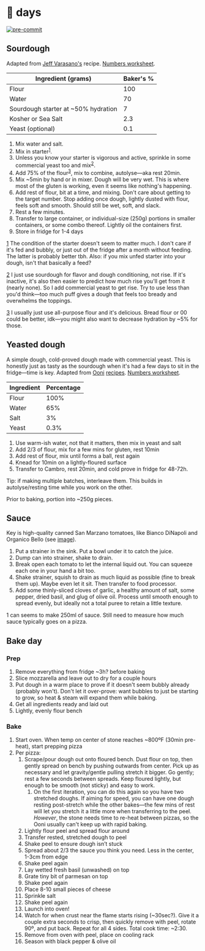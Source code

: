 # 🍕 days

[![pre-commit](https://img.shields.io/badge/pre--commit-enabled-brightgreen?logo=pre-commit&logoColor=white)](https://github.com/pre-commit/pre-commit)

## Sourdough

Adapted from [Jeff Varasano's](http://www.varasanos.com/PizzaRecipe.htm) recipe. [Numbers worksheet](/dough-worksheet.numbers).

| Ingredient (grams)                  | Baker's % |
|-------------------------------------|-----------|
| Flour                               | 100       |
| Water                               | 70        |
| Sourdough starter at ~50% hydration | 7         |
| Kosher or Sea Salt                  | 2.3       |
| Yeast (optional)                    | 0.1       |

1. Mix water and salt.
1. Mix in starter<sup id="a1">[1](#f1)</sup>.
1. Unless you know your starter is vigorous and active, sprinkle in some commercial yeast too and mix<sup id="a2">[2](#f2)</sup>.
1. Add 75% of the flour<sup id="a3">[3](#f3)</sup>, mix to combine, autolyse—aka rest 20min.
1. Mix ~5min by hand or in mixer. Dough will be very wet. This is where most of the gluten is working, even it seems like nothing's happening.
1. Add rest of flour, bit at a time, and mixing. Don't care about getting to the target number. Stop adding once dough, lightly dusted with flour, feels soft and smooth. Should still be wet, soft, and slack.
1. Rest a few minutes.
1. Transfer to large container, or individual-size (250g) portions in smaller containers, or some combo thereof. Lightly oil the containers first.
1. Store in fridge for 1-4 days

<a id="f1" href="#a1">1</a> The condition of the starter doesn't seem to matter much. I don't care if it's fed and bubbly, or just out of the fridge after a month without feeding. The latter is probably better tbh. Also: if you mix unfed starter into your dough, isn't that basically a feed?

<a id="f2" href="#a2">2</a> I just use sourdough for flavor and dough conditioning, not rise. If it's inactive, it's also then easier to predict how much rise you'll get from it (nearly none). So I add commercial yeast to get rise. Try to use less than you'd think—too much puff gives a dough that feels too bready and overwhelms the toppings.

<a id="f3" href="#a3">3</a> I usually just use all-purpose flour and it's delicious. Bread flour or 00 could be better, idk—you might also want to decrease hydration by ~5% for those.

## Yeasted dough

A simple dough, cold-proved dough made with commercial yeast. This is honestly just as tasty as the sourdough when it's had a few days to sit in the fridge—time is key. Adapted from [Ooni](https://ooni.com/blogs/recipes/cold-prove-pizza-dough) [recipes](https://ooni.com/blogs/recipes/avpn-standard-pizza-marinara). [Numbers worksheet](/dough-worksheet-yeasted.numbers).

| Ingredient | Percentage |
|------------|------------|
| Flour      | 100%       |
| Water      | 65%        |
| Salt       | 3%         |
| Yeast      | 0.3%       |

1. Use warm-ish water, not that it matters, then mix in yeast and salt
1. Add 2/3 of flour, mix for a few mins for gluten, rest 10min
1. Add rest of flour, mix until forms a ball, rest again
1. Knead for 10min on a lightly-floured surface
1. Transfer to Cambro, rest 20min, and cold prove in fridge for 48-72h.

Tip: if making multiple batches, interleave them. This builds in autolyse/resting time while you work on the other.

Prior to baking, portion into ~250g pieces.

## Sauce

Key is high-quality canned San Marzano tomatoes, like Bianco DiNapoli and Organico Bello (see [image](/images/2022-09-01/tomato-kom.jpeg)).

1. Put a strainer in the sink. Put a bowl under it to catch the juice.
1. Dump can into strainer, shake to drain.
1. Break open each tomato to let the internal liquid out. You can squeeze each one in your hand a bit too.
1. Shake strainer, squish to drain as much liquid as possible (fine to break them up). Maybe even let it sit. Then transfer to food processor.
1. Add some thinly-sliced cloves of garlic, a healthy amount of salt, some pepper, dried basil, and glug of olive oil. Process until smooth enough to spread evenly, but ideally not a total puree to retain a little texture.

1 can seems to make 250ml of sauce. Still need to measure how much sauce typically goes on a pizza.

## Bake day

### Prep

1. Remove everything from fridge ~3h? before baking
1. Slice mozzarella and leave out to dry for a couple hours
1. Put dough in a warm place to prove if it doesn't seem bubbly already (probably won't). Don't let it over-prove: want bubbles to just be starting to grow, so heat & steam will expand them while baking.
1. Get all ingredients ready and laid out
1. Lightly, evenly flour bench

### Bake

1. Start oven. When temp on center of stone reaches ~800ºF (30min pre-heat), start prepping pizza
1. Per pizza:
    1. Scrape/pour dough out onto floured bench. Dust flour on top, then gently spread on bench by pushing outwards from center. Pick up as necessary and let gravity/gentle pulling stretch it bigger. Go gently; rest a few seconds between spreads. Keep floured lightly, but enough to be smooth (not sticky) and easy to work.
        1. On the first iteration, you can do this again so you have two stretched doughs. If aiming for speed, you can have one dough resting post-stretch while the other bakes—the few mins of rest will let you stretch it a little more when transferring to the peel. _However_, the stone needs time to re-heat between pizzas, so the Ooni usually can't keep up with rapid baking.
    1. Lightly flour peel and spread flour around
    1. Transfer rested, stretched dough to peel
    1. Shake peel to ensure dough isn’t stuck
    1. Spread about 2/3 the sauce you think you need. Less in the center, 1-3cm from edge
    1. Shake peel again
    1. Lay wetted fresh basil (unwashed) on top
    1. Grate tiny bit of parmesan on top
    1. Shake peel again
    1. Place 8-10 small pieces of cheese
    1. Sprinkle salt
    1. Shake peel again
    1. Launch into oven!
    1. Watch for when crust near the flame starts rising (~30sec?). Give it a couple extra seconds to crisp, then quickly remove with peel, rotate 90º, and put back. Repeat for all 4 sides. Total cook time: ~2:30.
    1. Remove from oven with peel, place on cooling rack
    1. Season with black pepper & olive oil
